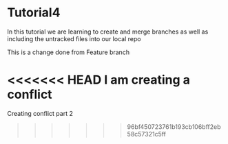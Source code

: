 # Tutorial4
In this tutorial we are learning to create and merge branches as well as including the untracked files into our local repo


This is a change done from Feature branch

<<<<<<< HEAD
I am creating a conflict
=======
Creating conflict part 2
>>>>>>> 96bf450723761b193cb106bff2eb58c57321c5ff
